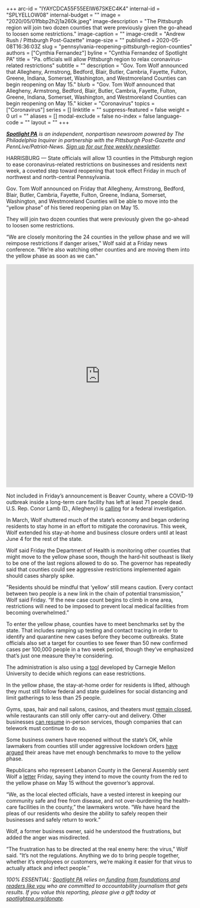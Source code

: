 +++
arc-id = "IYAYCDCA55F55EEIW67SKEC4K4"
internal-id = "SPLYELLOW08"
internal-budget = ""
image = "2020/05/01fbbp2h2j1a260k.jpeg"
image-description = "The Pittsburgh region will join two dozen counties that were previously given the go-ahead to loosen some restrictions."
image-caption = ""
image-credit = "Andrew Rush / Pittsburgh Post-Gazette"
image-size = ""
published = 2020-05-08T16:36:03Z
slug = "pennsylvania-reopening-pittsburgh-region-counties"
authors = ["Cynthia Fernandez"]
byline = "Cynthia Fernandez of Spotlight PA"
title = "Pa. officials will allow Pittsburgh region to relax coronavirus-related restrictions"
subtitle = ""
description = "Gov. Tom Wolf announced that Allegheny, Armstrong, Bedford, Blair, Butler, Cambria, Fayette, Fulton, Greene, Indiana, Somerset, Washington, and Westmoreland Counties can begin reopening on May 15."
blurb = "Gov. Tom Wolf announced that Allegheny, Armstrong, Bedford, Blair, Butler, Cambria, Fayette, Fulton, Greene, Indiana, Somerset, Washington, and Westmoreland Counties can begin reopening on May 15."
kicker = "Coronavirus"
topics = ["Coronavirus"]
series = []
linktitle = ""
suppress-featured = false
weight = 0
url = ""
aliases = []
modal-exclude = false
no-index = false
language-code = ""
layout = ""
+++

<a href="https://www.spotlightpa.org/"><i><b>Spotlight PA</b></i></a><i> is an independent, nonpartisan newsroom powered by The Philadelphia Inquirer in partnership with the Pittsburgh Post-Gazette and PennLive/Patriot-News. </i><a href="https://www.spotlightpa.org/newsletters"><i>Sign up for our free weekly newsletter</i></a><i>.</i>

HARRISBURG — State officials will allow 13 counties in the Pittsburgh region to ease coronavirus-related restrictions on businesses and residents next week, a coveted step toward reopening that took effect Friday in much of northwest and north-central Pennsylvania.

Gov. Tom Wolf announced on Friday that Allegheny, Armstrong, Bedford, Blair, Butler, Cambria, Fayette, Fulton, Greene, Indiana, Somerset, Washington, and Westmoreland Counties will be able to move into the “yellow phase” of his tiered reopening plan on May 15.

They will join two dozen counties that were previously given the go-ahead to loosen some restrictions.

“We are closely monitoring the 24 counties in the yellow phase and we will reimpose restrictions if danger arises," Wolf said at a Friday news conference. “We’re also watching other counties and are moving them into the yellow phase as soon as we can."

<iframe title="More Counties Added to 'Yellow' Phase" aria-label="Map" id="datawrapper-chart-UW424" src="https://datawrapper.dwcdn.net/UW424/1/" scrolling="no" frameborder="0" style="width: 0; min-width: 100% !important; border: none;" height="600"></iframe><script>!function(){"use strict";window.addEventListener("message",(function(a){if(void 0!==a.data["datawrapper-height"])for(var e in a.data["datawrapper-height"]){var t=document.getElementById("datawrapper-chart-"+e)||document.querySelector("iframe[src*='"+e+"']");t&&(t.style.height=a.data["datawrapper-height"][e]+"px")}}))}();</script>


Not included in Friday’s announcement is Beaver County, where a COVID-19 outbreak inside a long-term care facility has left at least 71 people dead. U.S. Rep. Conor Lamb (D., Allegheny) is <a href="https://www.post-gazette.com/business/healthcare-business/2020/05/07/Nursing-home-COVID-19-Brighton-Rehabilitation-Wellness-Center-Conor-Lamb-pittsburgh/stories/202005170005" target="_blank">calling</a> for a federal investigation.

In March, Wolf shuttered much of the state’s economy and began ordering residents to stay home in an effort to mitigate the coronavirus. This week, Wolf extended his stay-at-home and business closure orders until at least June 4 for the rest of the state.

Wolf said Friday the Department of Health is monitoring other counties that might move to the yellow phase soon, though the hard-hit southeast is likely to be one of the last regions allowed to do so. The governor has repeatedly said that counties could see aggressive restrictions implemented again should cases sharply spike.

"Residents should be mindful that ‘yellow’ still means caution. Every contact between two people is a new link in the chain of potential transmission,” Wolf said Friday. “If the new case count begins to climb in one area, restrictions will need to be imposed to prevent local medical facilities from becoming overwhelmed.”

<script src="https://www.spotlightpa.org/embed.js" async></script><div data-spl-embed-version="1" data-spl-src="https://www.spotlightpa.org/embeds/donate/"></div>


To enter the yellow phase, counties have to meet benchmarks set by the state. That includes ramping up testing and contact tracing in order to identify and quarantine new cases before they become outbreaks. State officials also set a target for counties to see fewer than 50 new confirmed cases per 100,000 people in a two week period, though they’ve emphasized that’s just one measure they’re considering.

The administration is also using a <a href="https://www.governor.pa.gov/wp-content/uploads/2020/05/20200508-CMU-Risk-Based-Decision-Support-Tool-05-07-2020.pdf" target=_blank>tool</a> developed by Carnegie Mellon University to decide which regions can ease restrictions.

In the yellow phase, the stay-at-home order for residents is lifted, although they must still follow federal and state guidelines for social distancing and limit gatherings to less than 25 people.

Gyms, spas, hair and nail salons, casinos, and theaters must <a href="https://www.scribd.com/document/452553495/UPDATED-9-00-AM-May-7-2020-Life-Sustaining-Business-FAQs" target="_blank">remain closed</a>, while restaurants can still only offer carry-out and delivery. Other businesses <a href="https://www.scribd.com/document/460381371/05-07-20-SOH-Yellow-Phase-Order" target="_blank">can resume</a> in-person services, though companies that can telework must continue to do so.

Some business owners have reopened without the state’s OK, while lawmakers from counties still under aggressive lockdown orders <a href="https://twitter.com/RepGrove/status/1258836303145295875" target=_blank>have</a> <a href="https://web.archive.org/web/20221118061454/https://www.pasenategop.com/blog/lawmakers-demand-the-governor-re-evaluate-mifflin-juniata-counties-for-reopening/" target=_blank>argued</a> their areas have met enough benchmarks to move to the yellow phase. 

Republicans who represent Lebanon County in the General Assembly sent Wolf a <a href="https://www.facebook.com/repdiamond/photos/pcb.2747564598698857/2747555782033072/?type=3&theater" target=_blank>letter</a> Friday, saying they intend to move the county from the red to the yellow phase on May 15 without the governor’s approval. 

“We, as the local elected officials, have a vested interest in keeping our community safe and free from disease, and not over-burdening the health-care facilities in the county,” the lawmakers wrote. “We have heard the pleas of our residents who desire the ability to safely reopen their businesses and safely return to work.”

Wolf, a former business owner, said he understood the frustrations, but added the anger was misdirected.

“The frustration has to be directed at the real enemy here: the virus,” Wolf said. "It’s not the regulations. Anything we do to bring people together, whether it’s employees or customers, we’re making it easier for that virus to actually attack and infect people.”

<i>100% ESSENTIAL: </i><a href="https://www.spotlightpa.org/"><i>Spotlight PA</i></a><i> relies on</i><a href="https://www.spotlightpa.org/support"><i> funding from foundations and readers like you</i></a><i> who are committed to accountability journalism that gets results. If you value this reporting, please give a gift today at </i><a href="https://www.spotlightpa.org/donate"><i>spotlightpa.org/donate</i></a><i>.</i>

